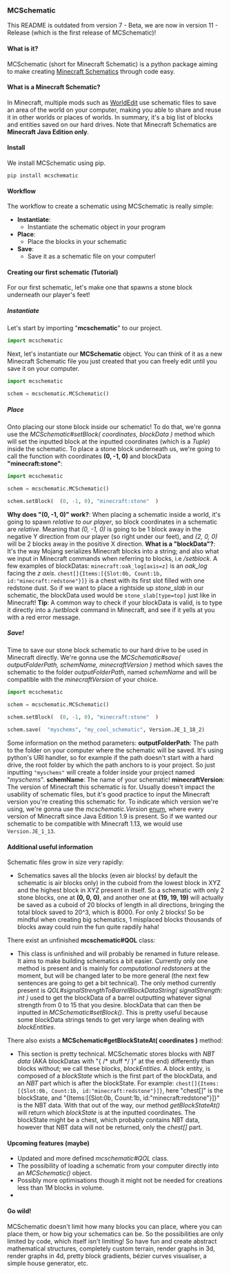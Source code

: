 ### MCSchematic
This README is outdated from version 7 - Beta, we are now in version 11 - Release (which is the first release of MCSchematic)!


#### What is it?
MCSchematic (short for Minecraft Schematic) is a python package aiming to make creating [Minecraft Schematics](https://www.minecraft-schematics.com/worldedit/tutorial/ "Minecraft Schematics") through code easy. 
#### What is a Minecraft Schematic?
In Minecraft, multiple mods such as [WorldEdit](https://worldedit.enginehub.org/en/latest/ "WorldEdit") use schematic files to save an area of the world on your computer, making you able to share and reuse it in other worlds or places of worlds. In summary, it's a big list of blocks and entities saved on our hard drives.
Note that Minecraft Schematics are **Minecraft Java Edition only**.



#### Install
We install MCSchematic using pip.
```shell
pip install mcschematic
```



#### Workflow
The workflow to create a schematic using MCSchematic is really simple:
 - **Instantiate**:
    - Instantiate the schematic object in your program
 - **Place**:
    - Place the blocks in your schematic
 - **Save**:
     - Save it as a schematic file on your computer!



#### Creating our first schematic (Tutorial)
For our first schematic, let's make one that spawns a stone block underneath our player's feet!
##### Instantiate
Let's start by importing "**mcschematic**" to our project.
```python
import mcschematic
```
Next, let's instantiate our **MCSchematic** object. You can think of it as a new Minecraft Schematic file you just created that you can freely edit until you save it on your computer.
```python
import mcschematic

schem = mcschematic.MCSchematic()
```
##### Place
Onto placing our stone block inside our schematic!
To do that, we're gonna use the *MCSchematic#setBlock(  coordinates, blockData  )* method which will set the inputted block at the inputted coordinates (which is a *Tuple*) inside the schematic.
To place a stone block underneath us, we're going to call the function with coordinates **(0, -1, 0)** and blockData **"minecraft:stone"**:
```python
import mcschematic

schem = mcschematic.MCSchematic()

schem.setBlock(  (0, -1, 0), "minecraft:stone"  )
```
**Why does "(0, -1, 0)" work?**: When placing a schematic inside a world, it's going to spawn *relative to our player*, so block coordinates in a schematic are *relative*. Meaning that *(0, -1, 0)* is going to be 1 block away in the negative Y direction from our player (so right under our feet), and *(2, 0, 0)*  will be 2 blocks away in the positive X direction.
**What is a "blockData"?**: It's the way Mojang serializes Minecraft blocks into a string; and also what we input in Minecraft commands when referring to blocks, i.e */setblock*.
A few examples of blockDatas: 
`minecraft:oak_log[axis=z]` is an *oak_log* facing the *z axis*.
`chest[]{Items:[{Slot:0b, Count:1b, id:"minecraft:redstone"}]}` is a chest with its first slot filled with one redstone dust.
So if we want to place a rightside up *stone_slab* in our schematic, the blockData used would be `stone_slab[type=top]` just like in Minecraft!
**Tip**: A common way to check if your blockData is valid, is to type it directly into a */setblock* command in Minecraft, and see if it yells at you with a red error message.
##### Save!
Time to save our stone block schematic to our hard drive to be used in Minecraft directly. We're gonna use the *MCSchematic#save(  outputFolderPath, schemName, minecraftVersion  )* method which saves the schematic to the folder *outputFolderPath*, named *schemName* and will be compatible with the *minecraftVersion* of your choice.
```python
import mcschematic

schem = mcschematic.MCSchematic()

schem.setBlock(  (0, -1, 0), "minecraft:stone"  )

schem.save(  "myschems", "my_cool_schematic", Version.JE_1_18_2)
```
Some information on the method parameters:
**outputFolderPath**: The path to the folder on your computer where the schematic will be saved. It's using python's URI handler, so for example if the path doesn't start with a hard drive, the root folder by which the path anchors to is your project. So just inputting `"myschems"` will create a folder inside your project named "*myschems*".
**schemName**: The name of your schematic!
**minecraftVersion**: The version of Minecraft this schematic is for. Usually doesn't impact the usability of schematic files, but it's good practice to input the Minecraft version you're creating this schematic for. To indicate which version we're using, we're gonna use the *mcschematic.Version* [enum](https://docs.python.org/3/library/enum.html "enum"), where every version of Minecraft since Java Edition 1.9 is present.
So if we wanted our schematic to be compatible with Minecraft 1.13, we would use `Version.JE_1_13`.



#### Additional useful information
Schematic files grow in size very rapidly:
- Schematics saves all the blocks (even air blocks! by default the schematic is air blocks only) in the cuboid from the lowest block in XYZ and the highest block in XYZ present in itself. So a schematic with only 2 stone blocks, one at **(0, 0, 0)**, and another one at **(19, 19, 19)** will actually be saved as a cuboid of 20 blocks of length in all directions, bringing the total block saved to 20^3, which is 8000. For only 2 blocks! So be mindful when creating big schematics, 1 misplaced blocks thousands of blocks away could ruin the fun quite rapdily haha!

There exist an unfinished **mcschematic#QOL** class:
 - This class is unfinished and will probably be renamed in future release. It aims to make building schematics a bit easier. Currently only one method is present and is mainly for *computational redstoners* at the moment, but will be changed later to be more general (the next few sentences are going to get a bit technical).  The only method currently present is *QOL#signalStrengthToBarrelBlockDataString(  signalStrength: int  )* used to get the blockData of a barrel outputting whatever signal strength from 0 to 15 that you desire. blockData that can then be inputted in *MCSchematic#setBlock()*. This is pretty useful because some blockData strings tends to get very large when dealing with *blockEntities*.

There also exists a **MCSchematic#getBlockStateAt(  coordinates  )** method:
- This section is pretty technical. MCSchematic stores blocks with *NBT data* (AKA blockDatas with "{ /\* stuff \*/ }" at the end) differently than blocks without; we call these blocks, *blockEntities*. A block entity, is composed of a *blockState* which is the first part of the blockData, and an *NBT* part which is after the blockState. For example: `chest[]{Items:[{Slot:0b, Count:1b, id:"minecraft:redstone"}]}`, here "chest[]" is the blockState, and "{Items:[{Slot:0b, Count:1b, id:"minecraft:redstone"}]}" is the NBT data. 
With that out of the way, our method *getBlockStateAt()* will return which *blockState* is at the inputted coordinates. The blockState might be a chest, which probably contains NBT data, however that NBT data will not be returned, only the *chest[]* part.



#### Upcoming features (maybe)
- Updated and more defined *mcschematic#QOL* class.
- The possibility of loading a schematic from your computer directly into an *MCSchematic()* object.
- Possibly more optimisations though it might not be needed for creations less than 1M blocks in volume.
- 



#### Go wild!
MCSchematic doesn't limit how many blocks you can place, where you can place them, or how big your schematics can be. So the possibilities are only limited by code, which itself isn't limiting! 
So have fun and create abstract mathematical structures, completely custom terrain, render graphs in 3d, render graphs in 4d, pretty block gradients, bézier curves visualiser, a simple house generator, etc.
